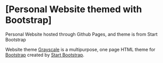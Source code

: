 # [Personal Website themed with Bootstrap]

Personal Website hosted through Github Pages, and theme is from Start Bootstrap

Website theme [Grayscale](http://startbootstrap.com/template-overviews/grayscale/) is a multipurpose, one page HTML theme for [Bootstrap](http://getbootstrap.com/) created by [Start Bootstrap](http://startbootstrap.com/).
